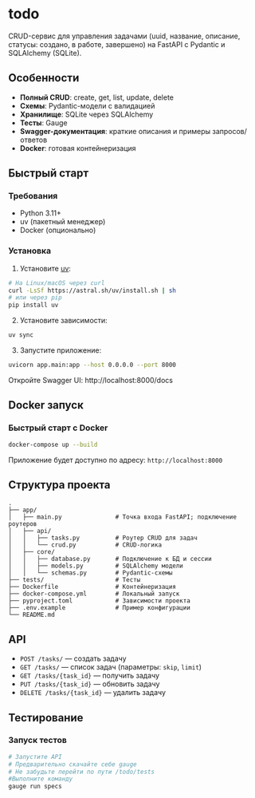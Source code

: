 # todo
CRUD-сервис для управления задачами (uuid, название, описание, статусы: создано, в работе, завершено) на FastAPI с Pydantic и SQLAlchemy (SQLite).

## Особенности

- **Полный CRUD**: create, get, list, update, delete
- **Схемы**: Pydantic-модели с валидацией
- **Хранилище**: SQLite через SQLAlchemy
- **Тесты**: Gauge
- **Swagger-документация**: краткие описания и примеры запросов/ответов
- **Docker**: готовая контейнеризация

## Быстрый старт

### Требования

- Python 3.11+
- uv (пакетный менеджер)
- Docker (опционально)

### Установка

1. Установите [uv](https://github.com/astral-sh/uv):
```bash
# На Linux/macOS через curl
curl -LsSf https://astral.sh/uv/install.sh | sh
# или через pip
pip install uv
```

2. Установите зависимости:
```bash
uv sync
```

3. Запустите приложение:
```bash
uvicorn app.main:app --host 0.0.0.0 --port 8000
```

Откройте Swagger UI: http://localhost:8000/docs

## Docker запуск

### Быстрый старт с Docker
```bash
docker-compose up --build
```
Приложение будет доступно по адресу: `http://localhost:8000`

## Структура проекта

```
.
├── app/
│   ├── main.py               # Точка входа FastAPI; подключение роутеров
│   ├── api/
│   │   ├── tasks.py          # Роутер CRUD для задач 
│   │   └── crud.py           # CRUD-логика 
│   ├── core/
│   │   ├── database.py       # Подключение к БД и сессии 
│   │   ├── models.py         # SQLAlchemy модели
│   │   └── schemas.py        # Pydantic-схемы
├── tests/                    # Тесты
├── Dockerfile                # Контейнеризация
├── docker-compose.yml        # Локальный запуск
├── pyproject.toml            # Зависимости проекта
├── .env.example              # Пример конфигурации
└── README.md
```

## API

- `POST /tasks/` — создать задачу
- `GET /tasks/` — список задач (параметры: `skip`, `limit`)
- `GET /tasks/{task_id}` — получить задачу
- `PUT /tasks/{task_id}` — обновить задачу
- `DELETE /tasks/{task_id}` — удалить задачу

## Тестирование

### Запуск тестов
```bash
# Запустите API
# Предварительно скачайте себе gauge 
# Не забудьте перейти по пути /todo/tests 
#Выполните команду
gauge run specs
```
